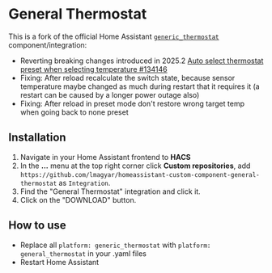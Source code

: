 
# General Thermostat

This is a fork of the official Home Assistant [`generic_thermostat`](https://www.home-assistant.io/integrations/generic_thermostat/) component/integration:

- Reverting breaking changes introduced in 2025.2 [Auto select thermostat preset when selecting temperature #134146](https://github.com/home-assistant/core/pull/134146)
- Fixing: After reload recalculate the switch state, because sensor temperature maybe changed as much during restart that it requires it (a restart can be caused by a longer power outage also)
- Fixing: After reload in preset mode don't restore wrong target temp when going back to none preset

## Installation

1. Navigate in your Home Assistant frontend to **HACS**
1. In the **...** menu at the top right corner click **Custom repositories**,
   add
   `https://github.com/lmagyar/homeassistant-custom-component-general-thermostat`
   as `Integration`.
1. Find the "General Thermostat" integration and click it.
1. Click on the "DOWNLOAD" button.

## How to use

- Replace all `platform: generic_thermostat` with `platform: general_thermostat` in your .yaml files
- Restart Home Assistant
